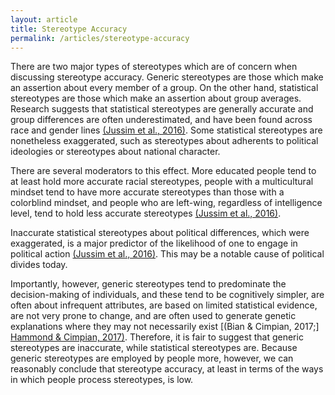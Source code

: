 ```yaml
---
layout: article
title: Stereotype Accuracy
permalink: /articles/stereotype-accuracy
---
```


<div markdown="1">

There are two major types of stereotypes which are of concern when discussing stereotype accuracy. Generic stereotypes are those which make an assertion about every member of a group. On the other hand, statistical stereotypes are those which make an assertion about group averages. Research suggests that statistical stereotypes are generally accurate and group differences are often underestimated, and have been found across race and gender lines [(Jussim et al., 2016)](https://psycnet.apa.org/record/2015-19097-002). Some statistical stereotypes are nonetheless exaggerated, such as stereotypes about adherents to political ideologies or stereotypes about national character.

There are several moderators to this effect. More educated people tend to at least hold more accurate racial stereotypes, people with a multicultural mindset tend to have more accurate stereotypes than those with a colorblind mindset, and people who are left-wing, regardless of intelligence level, tend to hold less accurate stereotypes [(Jussim et al., 2016)](https://psycnet.apa.org/record/2015-19097-002).

Inaccurate statistical stereotypes about political differences, which were exaggerated, is a major predictor of the likelihood of one to engage in political action [(Jussim et al., 2016)](https://psycnet.apa.org/record/2015-19097-002). This may be a notable cause of political divides today.

Importantly, however, generic stereotypes tend to predominate the decision-making of individuals, and these tend to be cognitively simpler, are often about infrequent attributes, are based on limited statistical evidence, are not very prone to change, and are often used to generate genetic explanations where they may not necessarily exist [(Bian & Cimpian, 2017;] [Hammond & Cimpian, 2017)](https://www.researchgate.net/publication/313670518_Investigating_the_cognitive_structure_of_stereotypes_Generic_beliefs_about_groups_predict_social_judgments_better_than_statistical_beliefs). Therefore, it is fair to suggest that generic stereotypes are inaccurate, while statistical stereotypes are. Because generic stereotypes are employed by people more, however, we can reasonably conclude that stereotype accuracy, at least in terms of the ways in which people process stereotypes, is low.

</div>
